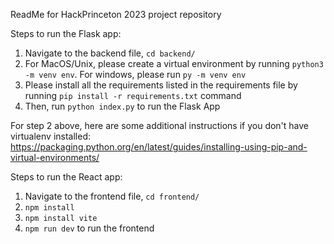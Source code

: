 ReadMe for HackPrinceton 2023 project repository

Steps to run the Flask app:
1) Navigate to the backend file, `cd backend/`
2) For MacOS/Unix, please create a virtual environment by running `python3 -m venv env`. For windows, please run `py -m venv env`
3) Please install all the requirements listed in the requirements file by running `pip install -r requirements.txt` command
4) Then, run `python index.py` to run the Flask App

For step 2 above, here are some additional instructions if you don't have virtualenv installed: https://packaging.python.org/en/latest/guides/installing-using-pip-and-virtual-environments/

Steps to run the React app:
1) Navigate to the frontend file, `cd frontend/`
2) `npm install`
2) `npm install vite`
3) `npm run dev` to run the frontend  

